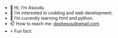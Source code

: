 - 👋 Hi, I’m Asoudu
- 👀 I’m interested in codding and web development.
- 🌱 I’m currently learning html and python.
- 📫 How to reach me: dpshesou@gmail.com
- ⚡ Fun fact:

<!---
Asoudu/Asoudu is a ✨ special ✨ repository because its `README.md` (this file) appears on your GitHub profile.
You can click the Preview link to take a look at your changes.
--->
